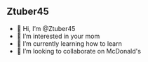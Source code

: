 ## Ztuber45

- 👋 Hi, I’m @Ztuber45
- 👀 I’m interested in your mom
- 🌱 I’m currently learning how to learn
- 💞️ I’m looking to collaborate on McDonald's

<div>
  <img height='180cm' scr='https://github-readme-stats.vercel.app/api?username=Ztuber45&show_icons=true&theme=dracula&include_all_commits=true&count_private=true'/>
</div>
